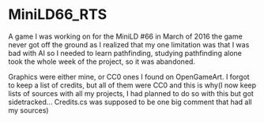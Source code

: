 # MiniLD66_RTS
A game I was working on for the MiniLD #66 in March of 2016 the game never got off the ground as I realized that my one limitation was that I was bad with AI so I needed to learn pathfinding, studying pathfinding alone took the whole week of the project, so it was abandoned. 

Graphics were either mine, or CC0 ones I found on OpenGameArt. I forgot to keep a list of credits, but all of them were CC0 and this is why(I now keep lists of sources with all my projects, I had planned to do so with this but got sidetracked... Credits.cs was supposed to be one big comment that had all my sources)
